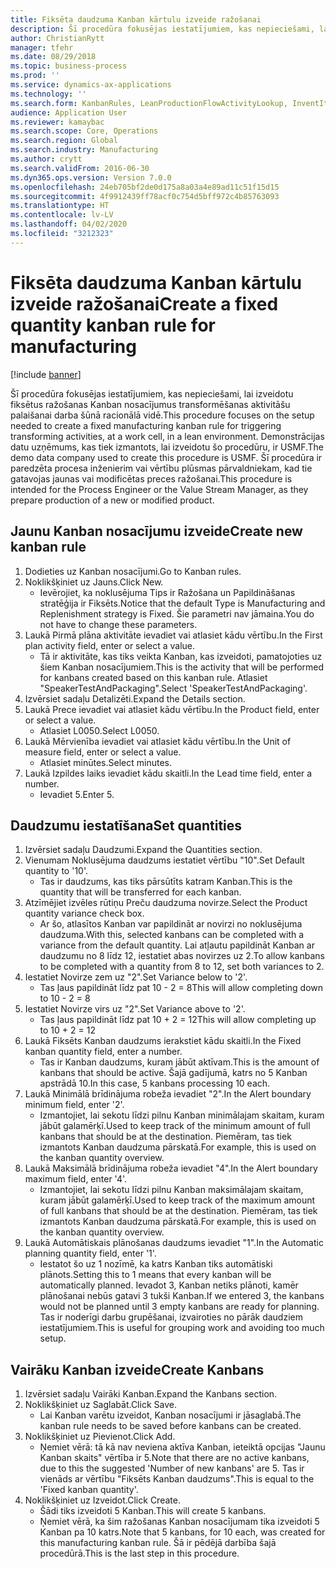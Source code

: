 ```yaml
---
title: Fiksēta daudzuma Kanban kārtulu izveide ražošanai
description: Šī procedūra fokusējas iestatījumiem, kas nepieciešami, lai izveidotu fiksētus ražošanas Kanban nosacījumus transformēšanas aktivitāšu palaišanai darba šūnā racionālā vidē.
author: ChristianRytt
manager: tfehr
ms.date: 08/29/2018
ms.topic: business-process
ms.prod: ''
ms.service: dynamics-ax-applications
ms.technology: ''
ms.search.form: KanbanRules, LeanProductionFlowActivityLookup, InventItemIdLookupSimple, UnitOfMeasureLookup, KanbanCreate
audience: Application User
ms.reviewer: kamaybac
ms.search.scope: Core, Operations
ms.search.region: Global
ms.search.industry: Manufacturing
ms.author: crytt
ms.search.validFrom: 2016-06-30
ms.dyn365.ops.version: Version 7.0.0
ms.openlocfilehash: 24eb705bf2de0d175a8a03a4e89ad11c51f15d15
ms.sourcegitcommit: 4f9912439ff78acf0c754d5bff972c4b85763093
ms.translationtype: HT
ms.contentlocale: lv-LV
ms.lasthandoff: 04/02/2020
ms.locfileid: "3212323"
---
```

# <a name="create-a-fixed-quantity-kanban-rule-for-manufacturing"></a><span data-ttu-id="0d169-103">Fiksēta daudzuma Kanban kārtulu izveide ražošanai</span><span class="sxs-lookup"><span data-stu-id="0d169-103">Create a fixed quantity kanban rule for manufacturing</span></span>

[!include [banner](../../includes/banner.md)]

<span data-ttu-id="0d169-104">Šī procedūra fokusējas iestatījumiem, kas nepieciešami, lai izveidotu fiksētus ražošanas Kanban nosacījumus transformēšanas aktivitāšu palaišanai darba šūnā racionālā vidē.</span><span class="sxs-lookup"><span data-stu-id="0d169-104">This procedure focuses on the setup needed to create a fixed manufacturing kanban rule for triggering transforming activities, at a work cell, in a lean environment.</span></span> <span data-ttu-id="0d169-105">Demonstrācijas datu uzņēmums, kas tiek izmantots, lai izveidotu šo procedūru, ir USMF.</span><span class="sxs-lookup"><span data-stu-id="0d169-105">The demo data company used to create this procedure is USMF.</span></span> <span data-ttu-id="0d169-106">Šī procedūra ir paredzēta procesa inženierim vai vērtību plūsmas pārvaldniekam, kad tie gatavojas jaunas vai modificētas preces ražošanai.</span><span class="sxs-lookup"><span data-stu-id="0d169-106">This procedure is intended for the Process Engineer or the Value Stream Manager, as they prepare production of a new or modified product.</span></span>


## <a name="create-new-kanban-rule"></a><span data-ttu-id="0d169-107">Jaunu Kanban nosacījumu izveide</span><span class="sxs-lookup"><span data-stu-id="0d169-107">Create new kanban rule</span></span>
1. <span data-ttu-id="0d169-108">Dodieties uz Kanban nosacījumi.</span><span class="sxs-lookup"><span data-stu-id="0d169-108">Go to Kanban rules.</span></span>
2. <span data-ttu-id="0d169-109">Noklikšķiniet uz Jauns.</span><span class="sxs-lookup"><span data-stu-id="0d169-109">Click New.</span></span>
    * <span data-ttu-id="0d169-110">Ievērojiet, ka noklusējuma Tips ir Ražošana un Papildināšanas stratēģija ir Fiksēts.</span><span class="sxs-lookup"><span data-stu-id="0d169-110">Notice that the default Type is Manufacturing and Replenishment strategy is Fixed.</span></span> <span data-ttu-id="0d169-111">Šie parametri nav jāmaina.</span><span class="sxs-lookup"><span data-stu-id="0d169-111">You do not have to change these parameters.</span></span>  
3. <span data-ttu-id="0d169-112">Laukā Pirmā plāna aktivitāte ievadiet vai atlasiet kādu vērtību.</span><span class="sxs-lookup"><span data-stu-id="0d169-112">In the First plan activity field, enter or select a value.</span></span>
    * <span data-ttu-id="0d169-113">Tā ir aktivitāte, kas tiks veikta Kanban, kas izveidoti, pamatojoties uz šiem Kanban nosacījumiem.</span><span class="sxs-lookup"><span data-stu-id="0d169-113">This is the activity that will be performed for kanbans created based on this kanban rule.</span></span>  <span data-ttu-id="0d169-114">Atlasiet "SpeakerTestAndPackaging".</span><span class="sxs-lookup"><span data-stu-id="0d169-114">Select 'SpeakerTestAndPackaging'.</span></span>  
4. <span data-ttu-id="0d169-115">Izvērsiet sadaļu Detalizēti.</span><span class="sxs-lookup"><span data-stu-id="0d169-115">Expand the Details section.</span></span>
5. <span data-ttu-id="0d169-116">Laukā Prece ievadiet vai atlasiet kādu vērtību.</span><span class="sxs-lookup"><span data-stu-id="0d169-116">In the Product field, enter or select a value.</span></span>
    * <span data-ttu-id="0d169-117">Atlasiet L0050.</span><span class="sxs-lookup"><span data-stu-id="0d169-117">Select L0050.</span></span>  
6. <span data-ttu-id="0d169-118">Laukā Mērvienība ievadiet vai atlasiet kādu vērtību.</span><span class="sxs-lookup"><span data-stu-id="0d169-118">In the Unit of measure field, enter or select a value.</span></span>
    * <span data-ttu-id="0d169-119">Atlasiet minūtes.</span><span class="sxs-lookup"><span data-stu-id="0d169-119">Select minutes.</span></span>  
7. <span data-ttu-id="0d169-120">Laukā Izpildes laiks ievadiet kādu skaitli.</span><span class="sxs-lookup"><span data-stu-id="0d169-120">In the Lead time field, enter a number.</span></span>
    * <span data-ttu-id="0d169-121">Ievadiet 5.</span><span class="sxs-lookup"><span data-stu-id="0d169-121">Enter 5.</span></span>  

## <a name="set-quantities"></a><span data-ttu-id="0d169-122">Daudzumu iestatīšana</span><span class="sxs-lookup"><span data-stu-id="0d169-122">Set quantities</span></span>
1. <span data-ttu-id="0d169-123">Izvērsiet sadaļu Daudzumi.</span><span class="sxs-lookup"><span data-stu-id="0d169-123">Expand the Quantities section.</span></span>
2. <span data-ttu-id="0d169-124">Vienumam Noklusējuma daudzums iestatiet vērtību "10".</span><span class="sxs-lookup"><span data-stu-id="0d169-124">Set Default quantity to '10'.</span></span>
    * <span data-ttu-id="0d169-125">Tas ir daudzums, kas tiks pārsūtīts katram Kanban.</span><span class="sxs-lookup"><span data-stu-id="0d169-125">This is the quantity that will be transferred for each kanban.</span></span>  
3. <span data-ttu-id="0d169-126">Atzīmējiet izvēles rūtiņu Preču daudzuma novirze.</span><span class="sxs-lookup"><span data-stu-id="0d169-126">Select the Product quantity variance check box.</span></span>
    * <span data-ttu-id="0d169-127">Ar šo, atlasītos Kanban var papildināt ar novirzi no noklusējuma daudzuma.</span><span class="sxs-lookup"><span data-stu-id="0d169-127">With this, selected kanbans can be completed with a variance from the default quantity.</span></span>  <span data-ttu-id="0d169-128">Lai atļautu papildināt Kanban ar daudzumu no 8 līdz 12, iestatiet abas novirzes uz 2.</span><span class="sxs-lookup"><span data-stu-id="0d169-128">To allow kanbans to be completed with a quantity from 8 to 12, set both variances to 2.</span></span>  
4. <span data-ttu-id="0d169-129">Iestatiet Novirze zem uz "2".</span><span class="sxs-lookup"><span data-stu-id="0d169-129">Set Variance below to '2'.</span></span>
    * <span data-ttu-id="0d169-130">Tas ļaus papildināt līdz pat 10 - 2 = 8</span><span class="sxs-lookup"><span data-stu-id="0d169-130">This will allow completing down to 10 - 2 = 8</span></span>  
5. <span data-ttu-id="0d169-131">Iestatiet Novirze virs uz "2".</span><span class="sxs-lookup"><span data-stu-id="0d169-131">Set Variance above to '2'.</span></span>
    * <span data-ttu-id="0d169-132">Tas ļaus papildināt līdz pat 10 + 2 = 12</span><span class="sxs-lookup"><span data-stu-id="0d169-132">This will allow completing up to 10 + 2 = 12</span></span>  
6. <span data-ttu-id="0d169-133">Laukā Fiksēts Kanban daudzums ierakstiet kādu skaitli.</span><span class="sxs-lookup"><span data-stu-id="0d169-133">In the Fixed kanban quantity field, enter a number.</span></span>
    * <span data-ttu-id="0d169-134">Tas ir Kanban daudzums, kuram jābūt aktīvam.</span><span class="sxs-lookup"><span data-stu-id="0d169-134">This is the amount of kanbans that should be active.</span></span> <span data-ttu-id="0d169-135">Šajā gadījumā, katrs no 5 Kanban apstrādā 10.</span><span class="sxs-lookup"><span data-stu-id="0d169-135">In this case, 5 kanbans processing 10 each.</span></span>  
7. <span data-ttu-id="0d169-136">Laukā Minimālā brīdinājuma robeža ievadiet "2".</span><span class="sxs-lookup"><span data-stu-id="0d169-136">In the Alert boundary minimum field, enter '2'.</span></span>
    * <span data-ttu-id="0d169-137">Izmantojiet, lai sekotu līdzi pilnu Kanban minimālajam skaitam, kuram jābūt galamērķī.</span><span class="sxs-lookup"><span data-stu-id="0d169-137">Used to keep track of the minimum amount of full kanbans that should be at the destination.</span></span> <span data-ttu-id="0d169-138">Piemēram, tas tiek izmantots Kanban daudzuma pārskatā.</span><span class="sxs-lookup"><span data-stu-id="0d169-138">For example, this is used on the kanban quantity overview.</span></span>  
8. <span data-ttu-id="0d169-139">Laukā Maksimālā brīdinājuma robeža ievadiet "4".</span><span class="sxs-lookup"><span data-stu-id="0d169-139">In the Alert boundary maximum field, enter '4'.</span></span>
    * <span data-ttu-id="0d169-140">Izmantojiet, lai sekotu līdzi pilnu Kanban maksimālajam skaitam, kuram jābūt galamērķī.</span><span class="sxs-lookup"><span data-stu-id="0d169-140">Used to keep track of the maximum amount of full kanbans that should be at the destination.</span></span> <span data-ttu-id="0d169-141">Piemēram, tas tiek izmantots Kanban daudzuma pārskatā.</span><span class="sxs-lookup"><span data-stu-id="0d169-141">For example, this is used on the kanban quantity overview.</span></span>  
9. <span data-ttu-id="0d169-142">Laukā Automātiskais plānošanas daudzums ievadiet "1".</span><span class="sxs-lookup"><span data-stu-id="0d169-142">In the Automatic planning quantity field, enter '1'.</span></span>
    * <span data-ttu-id="0d169-143">Iestatot šo uz 1 nozīmē, ka katrs Kanban tiks automātiski plānots.</span><span class="sxs-lookup"><span data-stu-id="0d169-143">Setting this to 1 means that every kanban will be automatically planned.</span></span>   <span data-ttu-id="0d169-144">Ievadot 3, Kanban netiks plānoti, kamēr plānošanai nebūs gatavi 3 tukši Kanban.</span><span class="sxs-lookup"><span data-stu-id="0d169-144">If we entered 3, the kanbans would not be planned until 3 empty kanbans are ready for planning.</span></span> <span data-ttu-id="0d169-145">Tas ir noderīgi darbu grupēšanai, izvairoties no pārāk daudziem iestatījumiem.</span><span class="sxs-lookup"><span data-stu-id="0d169-145">This is useful for grouping work and avoiding too much setup.</span></span>  

## <a name="create-kanbans"></a><span data-ttu-id="0d169-146">Vairāku Kanban izveide</span><span class="sxs-lookup"><span data-stu-id="0d169-146">Create Kanbans</span></span>
1. <span data-ttu-id="0d169-147">Izvērsiet sadaļu Vairāki Kanban.</span><span class="sxs-lookup"><span data-stu-id="0d169-147">Expand the Kanbans section.</span></span>
2. <span data-ttu-id="0d169-148">Noklikšķiniet uz Saglabāt.</span><span class="sxs-lookup"><span data-stu-id="0d169-148">Click Save.</span></span>
    * <span data-ttu-id="0d169-149">Lai Kanban varētu izveidot, Kanban nosacījumi ir jāsaglabā.</span><span class="sxs-lookup"><span data-stu-id="0d169-149">The kanban rule needs to be saved before kanbans can be created.</span></span>  
3. <span data-ttu-id="0d169-150">Noklikšķiniet uz Pievienot.</span><span class="sxs-lookup"><span data-stu-id="0d169-150">Click Add.</span></span>
    * <span data-ttu-id="0d169-151">Ņemiet vērā: tā kā nav neviena aktīva Kanban, ieteiktā opcijas "Jaunu Kanban skaits" vērtība ir 5.</span><span class="sxs-lookup"><span data-stu-id="0d169-151">Note that there are no active kanbans, due to this the suggested 'Number of new kanbans' are 5.</span></span> <span data-ttu-id="0d169-152">Tas ir vienāds ar vērtību "Fiksēts Kanban daudzums".</span><span class="sxs-lookup"><span data-stu-id="0d169-152">This is equal to the 'Fixed kanban quantity'.</span></span>  
4. <span data-ttu-id="0d169-153">Noklikšķiniet uz Izveidot.</span><span class="sxs-lookup"><span data-stu-id="0d169-153">Click Create.</span></span>
    * <span data-ttu-id="0d169-154">Šādi tiks izveidoti 5 Kanban.</span><span class="sxs-lookup"><span data-stu-id="0d169-154">This will create 5 kanbans.</span></span>  
    * <span data-ttu-id="0d169-155">Ņemiet vērā, ka šim ražošanas Kanban nosacījumam tika izveidoti 5 Kanban pa 10 katrs.</span><span class="sxs-lookup"><span data-stu-id="0d169-155">Note that 5 kanbans, for 10 each, was created for this manufacturing kanban rule.</span></span> <span data-ttu-id="0d169-156">Šā ir pēdējā darbība šajā procedūrā.</span><span class="sxs-lookup"><span data-stu-id="0d169-156">This is the last step in this procedure.</span></span>  

